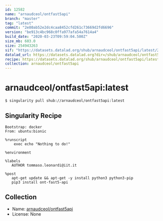 ```yaml
---
id: 12582
name: "arnaudceol/ontfast5api"
branch: "master"
tag: "latest"
commit: "2e80ab52e2dc4caa8452cfd261c73669d2fd6696"
version: "be913c4bc968c0ffa977afa54a7614a4"
build_date: "2020-03-23T09:59:04.500Z"
size_mb: 603.0
size: 254943263
sif: "https://datasets.datalad.org/shub/arnaudceol/ontfast5api/latest/2020-03-23-2e80ab52-be913c4b/be913c4bc968c0ffa977afa54a7614a4.sif"
datalad_url: https://datasets.datalad.org?dir=/shub/arnaudceol/ontfast5api/latest/2020-03-23-2e80ab52-be913c4b/
recipe: https://datasets.datalad.org/shub/arnaudceol/ontfast5api/latest/2020-03-23-2e80ab52-be913c4b/Singularity
collection: arnaudceol/ontfast5api
---
```


# arnaudceol/ontfast5api:latest

```bash
$ singularity pull shub://arnaudceol/ontfast5api:latest
```

## Singularity Recipe

```singularity
Bootstrap: docker
From: ubuntu:bionic

%runscript
    exec echo "Nothing to do!"

%environment
    
%labels
   AUTHOR tommaso.leonardi@iit.it

%post
   apt-get update && apt-get -y install python3 python3-pip
   pip3 install ont-fast5-api
```

## Collection

 - Name: [arnaudceol/ontfast5api](https://github.com/arnaudceol/ontfast5api)
 - License: None

